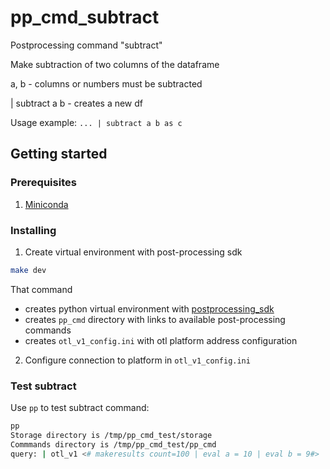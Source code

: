 # pp_cmd_subtract
Postprocessing command "subtract"

Make subtraction of two columns of the dataframe

a, b - columns or numbers must be subtracted

| subtract a b - creates a new df

Usage example:
`... | subtract a b as c`

## Getting started
###  Prerequisites
1. [Miniconda](https://docs.conda.io/en/latest/miniconda.html)

### Installing
1. Create virtual environment with post-processing sdk 
```bash
make dev
```
That command  
- creates python virtual environment with [postprocessing_sdk](https://github.com/ISGNeuroTeam/postprocessing_sdk)
- creates `pp_cmd` directory with links to available post-processing commands
- creates `otl_v1_config.ini` with otl platform address configuration

2. Configure connection to platform in `otl_v1_config.ini`

### Test subtract
Use `pp` to test subtract command:  
```bash
pp
Storage directory is /tmp/pp_cmd_test/storage
Commmands directory is /tmp/pp_cmd_test/pp_cmd
query: | otl_v1 <# makeresults count=100 | eval a = 10 | eval b = 9#> |  subtract a b as c
```
